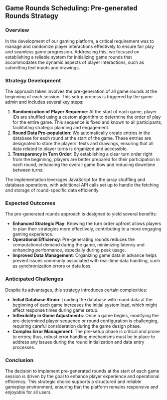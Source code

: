 ## Game Rounds Scheduling: Pre-generated Rounds Strategy

### Overview
In the development of our gaming platform, a critical requirement was to manage and randomize player interactions effectively to ensure fair play and seamless game progression. Addressing this, we focused on establishing a reliable system for initializing game rounds that accommodates the dynamic aspects of player interactions, such as submitting text inputs and drawings.

### Strategy Development
The approach taken involves the pre-generation of all game rounds at the beginning of each session. This setup process is triggered by the game admin and includes several key steps:

1. **Randomization of Player Sequence**: At the start of each game, player IDs are shuffled using a custom algorithm to determine the order of play for the entire game. This sequence is fixed and known to all participants, facilitating strategic planning and engagement.
2. **Round Data Pre-population**: We automatically create entries in the database for each round at the start of the game. These entries are designated to store the players' texts and drawings, ensuring that all data related to player turns is organized and accessible.
3. **Transparency in Turn Order**: By establishing a clear turn order right from the beginning, players are better prepared for their participation in each round, enhancing the overall game flow and reducing downtime between turns.

The implementation leverages JavaScript for the array shuffling and database operations, with additional API calls set up to handle the fetching and storage of round-specific data efficiently.

### Expected Outcomes
The pre-generated rounds approach is designed to yield several benefits:

- **Enhanced Strategic Play**: Knowing the turn order upfront allows players to plan their strategies more effectively, contributing to a more engaging gaming experience.
- **Operational Efficiency**: Pre-generating rounds reduces the computational demand during the game, minimizing latency and enhancing performance, especially during peak usage.
- **Improved Data Management**: Organizing game data in advance helps prevent issues commonly associated with real-time data handling, such as synchronization errors or data loss.

### Anticipated Challenges
Despite its advantages, this strategy introduces certain complexities:

- **Initial Database Strain**: Loading the database with round data at the beginning of each game increases the initial system load, which might affect response times during game setup.
- **Inflexibility in Game Adjustments**: Once a game begins, modifying the pre-determined player sequence or round configuration is challenging, requiring careful consideration during the game design phase.
- **Complex Error Management**: The pre-setup phase is critical and prone to errors; thus, robust error handling mechanisms must be in place to address any issues during the round initialization and data entry processes.

### Conclusion
The decision to implement pre-generated rounds at the start of each game session is driven by the goal to enhance player experience and operational efficiency. This strategic choice supports a structured and reliable gameplay environment, ensuring that the platform remains responsive and enjoyable for all users.